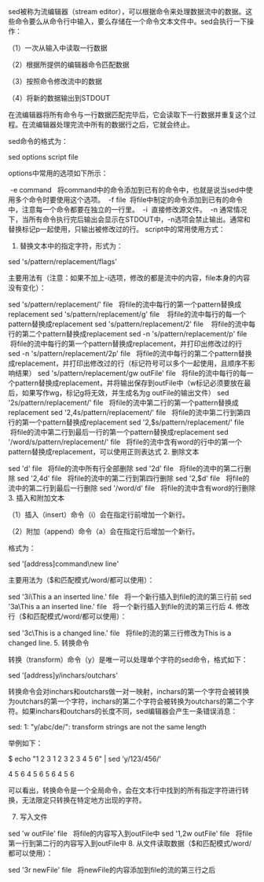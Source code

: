 sed被称为流编辑器（stream editor），可以根据命令来处理数据流中的数据。这些命令要么从命令行中输入，要么存储在一个命令文本文件中。sed会执行一下操作：

（1）一次从输入中读取一行数据

（2）根据所提供的编辑器命令匹配数据

（3）按照命令修改流中的数据

（4）将新的数据输出到STDOUT

在流编辑器将所有命令与一行数据匹配完毕后，它会读取下一行数据并重复这个过程。在流编辑器处理完流中所有的数据行之后，它就会终止。

sed命令的格式为：

sed options script file

options中常用的选项如下所示：

 -e command   将command中的命令添加到已有的命令中，也就是说当sed中使用多个命令时要使用这个选项。
 -f file  将file中制定的命令添加到已有的命令中，注意每一个命令都要在独立的一行里。
 -i  直接修改源文件。
 -n 通常情况下，当所有命令执行完后输出会显示在STDOUT中，-n选项会禁止输出。通常和替换标记p一起使用，只输出被修改过的行。
script中的常用使用方式：

1. 替换文本中的指定字符，形式为：

sed 's/pattern/replacement/flags'

主要用法有（注意：如果不加上-i选项，修改的都是流中的内容，file本身的内容没有变化）：

sed 's/pattern/replacement/' file   将file的流中每行的第一个pattern替换成replacement
sed 's/pattern/replacement/g' file    将file的流中每行的每一个pattern替换成replacement
sed 's/pattern/replacement/2' file    将file的流中每行的第二个pattern替换成replacement
sed -n 's/pattern/replacement/p' file   将file的流中每行的第一个pattern替换成replacement，并打印出修改过的行
sed -n 's/pattern/replacement/2p' file   将file的流中每行的第二个pattern替换成replacement，并打印出修改过的行（标记符号可以多个一起使用，且顺序不影响结果）
sed 's/pattern/replacement/gw outFile' file   将file的流中每行的每一个pattern替换成replacement，并将输出保存到outFile中（w标记必须要放在最后，如果写作wg，标记g将无效，并生成名为g outFile的输出文件）
sed '2s/pattern/replacement/' file   将file的流中第二行的第一个pattern替换成replacement
sed '2,4s/pattern/replacement/' file   将file的流中第二行到第四行的第一个pattern替换成replacement
sed '2,$s/pattern/replacement/' file   将file的流中第二行到最后一行的第一个pattern替换成replacement
sed '/word/s/pattern/replacement/' file   将file的流中含有word的行中的第一个pattern替换成replacement，可以使用正则表达式
2. 删除文本

sed 'd' file   将file的流中所有行全部删除
sed '2d' file   将file的流中的第二行删除
sed '2,4d' file   将file的流中的第二行到第四行删除
sed '2,$d' file   将file的流中的第二行到最后一行删除
sed '/word/d' file   将file的流中含有word的行删除
3. 插入和附加文本

（1）插入（insert）命令（i）会在指定行前增加一个新行。

（2）附加（append）命令（a）会在指定行后增加一个新行。

格式为：

sed '[address]command\new line'

主要用法为（$和匹配模式/word/都可以使用）：

sed '3i\This a an inserted line.' file   将一个新行插入到file的流的第三行前
sed '3a\This a an inserted line.' file   将一个新行插入到file的流的第三行后
4. 修改行（$和匹配模式/word/都可以使用）：

sed '3c\This is a changed line.' file   将file的流的第三行修改为This is a changed line.
5. 转换命令

转换（transform）命令（y）是唯一可以处理单个字符的sed命令，格式如下：

sed '[address]y/inchars/outchars'

转换命令会对inchars和outchars做一对一映射，inchars的第一个字符会被转换为outchars的第一个字符，inchars的第二个字符会被转换为outchars的第二个字符。如果inchars和outchars的长度不同，sed编辑器会产生一条错误消息：

sed: 1: "y/abc/de/": transform strings are not the same length

举例如下：

$ echo "1 2 3 1 2 3 2 3 4 5 6" | sed 'y/123/456/'

4 5 6 4 5 6 5 6 4 5 6

可以看出，转换命令是一个全局命令，会在文本行中找到的所有指定字符进行转换，无法限定只转换在特定地方出现的字符。

7. 写入文件

sed 'w outFile' file   将file的内容写入到outFile中
sed '1,2w outFile' file   将file第一行到第二行的内容写入到outFile中
8. 从文件读取数据（$和匹配模式/word/都可以使用）：

sed '3r newFile' file   将newFile的内容添加到file的流的第三行之后
